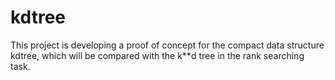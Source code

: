 # kdtree
This project is developing a proof of concept for the compact data structure kdtree, which will be compared with the k**d tree in the rank searching task.

